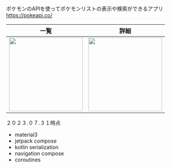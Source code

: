 ポケモンのAPIを使ってポケモンリストの表示や検索ができるアプリ
https://pokeapi.co/


| 一覧 | 詳細 |
|--------|--------|
|<img src="https://github.com/yanPWA/PokeBook/assets/82929509/0043e2e6-ca15-4d8c-b225-6f9f2cc6cbaf" width="200px"/>|<img src="https://github.com/yanPWA/PokeBook/assets/82929509/5dd23360-5ea0-4542-839c-7a37ab71138b" width="200px"/>|

２０２３.０７.３１時点

* material3
* jetpack compose
* kotlin serialization
* navigation compose
* coroutines
